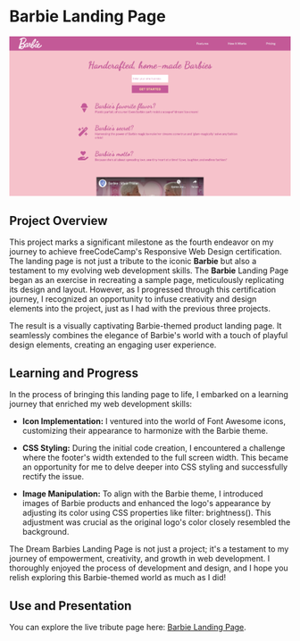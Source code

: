 # Barbie Landing Page

![Screenshot of the Barbie Landing Page](/Responsive_Web_Design_Certification/4-Barbie-Landing-Page/images/Screenshot-Landing_Page.png)

## Project Overview

This project marks a significant milestone as the fourth endeavor on my journey to achieve freeCodeCamp's Responsive Web Design certification. The landing page is not just a tribute to the iconic **Barbie** but also a testament to my evolving web development skills. The **Barbie** Landing Page began as an exercise in recreating a sample page, meticulously replicating its design and layout. However, as I progressed through this certification journey, I recognized an opportunity to infuse creativity and design elements into the project, just as I had with the previous three projects.

The result is a visually captivating Barbie-themed product landing page. It seamlessly combines the elegance of Barbie's world with a touch of playful design elements, creating an engaging user experience.

## Learning and Progress

In the process of bringing this landing page to life, I embarked on a learning journey that enriched my web development skills:

- **Icon Implementation:** I ventured into the world of Font Awesome icons, customizing their appearance to harmonize with the Barbie theme.

- **CSS Styling:** During the initial code creation, I encountered a challenge where the footer's width extended to the full screen width. This became an opportunity for me to delve deeper into CSS styling and successfully rectify the issue.

- **Image Manipulation:** To align with the Barbie theme, I introduced images of Barbie products and enhanced the logo's appearance by adjusting its color using CSS properties like filter: brightness(). This adjustment was crucial as the original logo's color closely resembled the background.

The Dream Barbies Landing Page is not just a project; it's a testament to my journey of empowerment, creativity, and growth in web development. I thoroughly enjoyed the process of development and design, and I hope you relish exploring this Barbie-themed world as much as I did!

## Use and Presentation

You can explore the live tribute page here: [Barbie Landing Page](#).